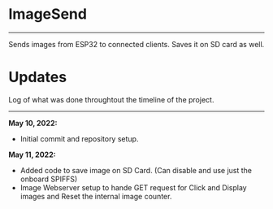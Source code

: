 # ImageSend
***
Sends images from ESP32 to connected clients. Saves it on SD card as well. 

# Updates
Log of what was done throughtout the timeline of the project.
***
<b>May 10, 2022:</b><br>
* Initial commit and repository setup.

<b>May 11, 2022:</b><br>
* Added code to save image on SD Card. (Can disable and use just the onboard SPIFFS)
* Image Webserver setup to hande GET request for Click and Display images and Reset the internal image counter. 
